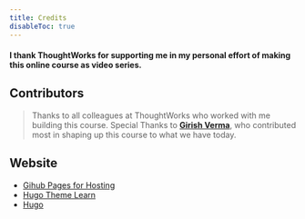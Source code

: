 ```yaml
---
title: Credits
disableToc: true
---
```


#### I thank ThoughtWorks for supporting me in my personal effort of making this online course as video series.

## Contributors

> Thanks to all colleagues at ThoughtWorks who worked with me building this course. Special Thanks to [**Girish Verma**](https://github.com/v-girish), who contributed most in shaping up this course to what we have today. 



## Website 

* [Gihub Pages for Hosting](https://pages.github.com/)
* [Hugo Theme Learn](https://themes.gohugo.io/theme/hugo-theme-learn/en)
* [Hugo](https://gohugo.io/)

